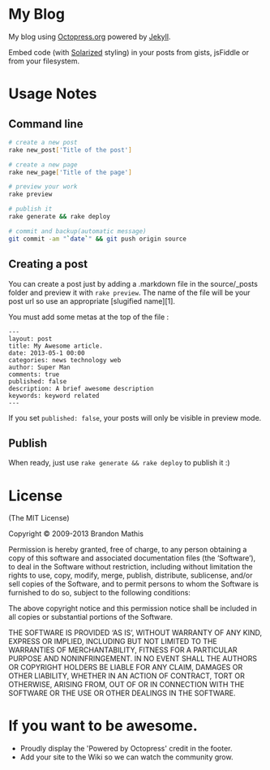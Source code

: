 # My Blog

My blog using [Octopress.org](http://octopress.org/docs) powered by [Jekyll](https://github.com/mojombo/jekyll).

Embed code (with [Solarized](http://ethanschoonover.com/solarized) styling) in your posts from gists, jsFiddle or from your filesystem.

# Usage Notes

## Command line

```bash
# create a new post
rake new_post['Title of the post']

# create a new page 
rake new_page['Title of the page']

# preview your work
rake preview

# publish it
rake generate && rake deploy

# commit and backup(automatic message)
git commit -am "`date`" && git push origin source
```

## Creating a post

You can create a post just by adding a .markdown file in the source/_posts folder and preview it with `rake preview`. The name of the file will be your post url so use an appropriate [slugified name][1].

You must add some metas at the top of the file :

```
---
layout: post
title: My Awesome article.
date: 2013-05-1 00:00
categories: news technology web
author: Super Man
comments: true
published: false
description: A brief awesome description
keywords: keyword related
---
```

If you set `published: false`, your posts will only be visible in preview mode.


## Publish

When ready, just use `rake generate && rake deploy` to publish it :)

# License
(The MIT License)

Copyright © 2009-2013 Brandon Mathis

Permission is hereby granted, free of charge, to any person obtaining a copy of this software and associated documentation files (the ‘Software’), to deal in the Software without restriction, including without limitation the rights to use, copy, modify, merge, publish, distribute, sublicense, and/or sell copies of the Software, and to permit persons to whom the Software is furnished to do so, subject to the following conditions:

The above copyright notice and this permission notice shall be included in all copies or substantial portions of the Software.

THE SOFTWARE IS PROVIDED ‘AS IS’, WITHOUT WARRANTY OF ANY KIND, EXPRESS OR IMPLIED, INCLUDING BUT NOT LIMITED TO THE WARRANTIES OF MERCHANTABILITY, FITNESS FOR A PARTICULAR PURPOSE AND NONINFRINGEMENT. IN NO EVENT SHALL THE AUTHORS OR COPYRIGHT HOLDERS BE LIABLE FOR ANY CLAIM, DAMAGES OR OTHER LIABILITY, WHETHER IN AN ACTION OF CONTRACT, TORT OR OTHERWISE, ARISING FROM, OUT OF OR IN CONNECTION WITH THE SOFTWARE OR THE USE OR OTHER DEALINGS IN THE SOFTWARE.


# If you want to be awesome.
- Proudly display the 'Powered by Octopress' credit in the footer.
- Add your site to the Wiki so we can watch the community grow.
